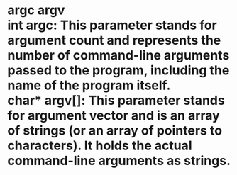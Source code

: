  # argc argv <br> int argc: This parameter stands for argument count and represents the number of command-line arguments passed to the program, including the name of the program itself. <br> char* argv[]: This parameter stands for argument vector and is an array of strings (or an array of pointers to characters). It holds the actual command-line arguments as strings.
